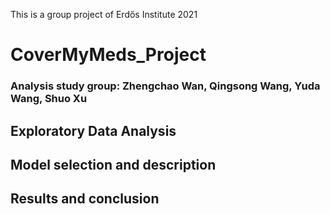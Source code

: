 This is a group project of Erdős Institute 2021 
# CoverMyMeds_Project
### Analysis study group: Zhengchao Wan, Qingsong Wang, Yuda Wang, Shuo Xu

## Exploratory Data Analysis

## Model selection and description

## Results and conclusion


